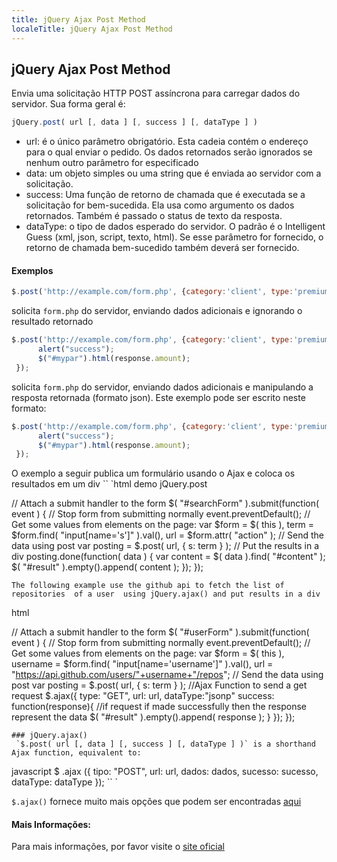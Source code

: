 ```yaml
---
title: jQuery Ajax Post Method
localeTitle: jQuery Ajax Post Method
---
```

## jQuery Ajax Post Method

Envia uma solicitação HTTP POST assíncrona para carregar dados do servidor. Sua forma geral é:

```javascript
jQuery.post( url [, data ] [, success ] [, dataType ] ) 
```

*   url: é o único parâmetro obrigatório. Esta cadeia contém o endereço para o qual enviar o pedido. Os dados retornados serão ignorados se nenhum outro parâmetro for especificado
*   data: um objeto simples ou uma string que é enviada ao servidor com a solicitação.
*   success: Uma função de retorno de chamada que é executada se a solicitação for bem-sucedida. Ela usa como argumento os dados retornados. Também é passado o status de texto da resposta.
*   dataType: o tipo de dados esperado do servidor. O padrão é o Intelligent Guess (xml, json, script, texto, html). Se esse parâmetro for fornecido, o retorno de chamada bem-sucedido também deverá ser fornecido.

#### Exemplos

```javascript
$.post('http://example.com/form.php', {category:'client', type:'premium'}); 
```

solicita `form.php` do servidor, enviando dados adicionais e ignorando o resultado retornado

```javascript
$.post('http://example.com/form.php', {category:'client', type:'premium'}, function(response){ 
      alert("success"); 
      $("#mypar").html(response.amount); 
 }); 
```

solicita `form.php` do servidor, enviando dados adicionais e manipulando a resposta retornada (formato json). Este exemplo pode ser escrito neste formato:

```javascript
$.post('http://example.com/form.php', {category:'client', type:'premium'}).done(function(response){ 
      alert("success"); 
      $("#mypar").html(response.amount); 
 }); 
```

O exemplo a seguir publica um formulário usando o Ajax e coloca os resultados em um div \`\` \`html  demo jQuery.post 

 

// Attach a submit handler to the form $( "#searchForm" ).submit(function( event ) { // Stop form from submitting normally event.preventDefault(); // Get some values from elements on the page: var $form = $( this ), term = $form.find( "input\[name='s'\]" ).val(), url = $form.attr( "action" ); // Send the data using post var posting = $.post( url, { s: term } ); // Put the results in a div posting.done(function( data ) { var content = $( data ).find( "#content" ); $( "#result" ).empty().append( content ); }); });
```
The following example use the github api to fetch the list of repositories  of a user  using jQuery.ajax() and put results in a div 
```

html 

 

// Attach a submit handler to the form $( "#userForm" ).submit(function( event ) { // Stop form from submitting normally event.preventDefault(); // Get some values from elements on the page: var $form = $( this ), username = $form.find( "input\[name='username'\]" ).val(), url = "https://api.github.com/users/"+username+"/repos"; // Send the data using post var posting = $.post( url, { s: term } ); //Ajax Function to send a get request $.ajax({ type: "GET", url: url, dataType:"jsonp" success: function(response){ //if request if made successfully then the response represent the data $( "#result" ).empty().append( response ); } }); });
```
### jQuery.ajax() 
 `$.post( url [, data ] [, success ] [, dataType ] )` is a shorthand Ajax function, equivalent to: 
```

javascript $ .ajax ({ tipo: "POST", url: url, dados: dados, sucesso: sucesso, dataType: dataType }); \`\` \`

`$.ajax()` fornece muito mais opções que podem ser encontradas [aqui](http://api.jquery.com/jquery.ajax/)

#### Mais Informações:

Para mais informações, por favor visite o [site oficial](https://api.jquery.com/jquery.post/)